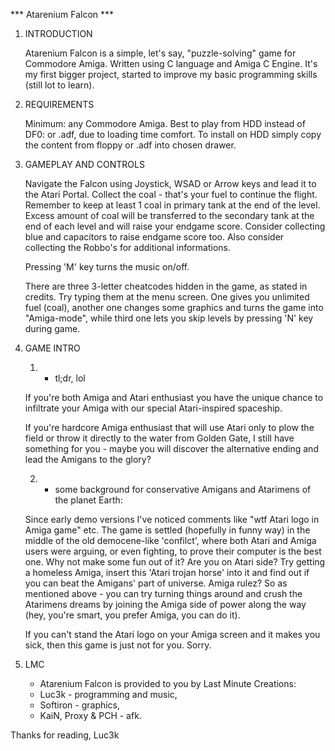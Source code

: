 *** Atarenium Falcon ***

1. INTRODUCTION

    Atarenium Falcon is a simple, let's say, "puzzle-solving" game for Commodore Amiga. 
    Written using C language and Amiga C Engine. 
    It's my first bigger project, started to improve my basic programming 
    skills (still lot to learn).

2. REQUIREMENTS

    Minimum: any Commodore Amiga. Best to play from HDD instead of DF0: or .adf, due to loading time comfort.
    To install on HDD simply copy the content from floppy or .adf into chosen drawer. 

3. GAMEPLAY AND CONTROLS

    Navigate the Falcon using Joystick, WSAD or Arrow keys and lead it to the Atari Portal. 
    Collect the coal - that's your fuel to continue the flight.
    Remember to keep at least 1 coal in primary tank at the end of the level.
    Excess amount of coal will be transferred to the secondary tank
    at the end of each level and will raise your endgame score.
    Consider collecting blue and capacitors to raise endgame score too.
    Also consider collecting the Robbo's for additional informations.

    Pressing 'M' key turns the music on/off.

    There are three 3-letter cheatcodes hidden in the game, as stated in credits. 
    Try typing them at the menu screen. One gives you unlimited fuel (coal),
    another one changes some graphics and turns the game into "Amiga-mode",
    while third one lets you skip levels by pressing 'N' key during game. 

4. GAME INTRO 

    1. - tl;dr, lol

    If you're both Amiga and Atari enthusiast you have the unique chance to infiltrate 
    your Amiga with our special Atari-inspired spaceship.

    If you're hardcore Amiga enthusiast that will use Atari only to plow the field 
    or throw it directly to the water from Golden Gate, I still have something for you -
    maybe you will discover the alternative ending and lead the Amigans to the glory?

    2. - some background for conservative Amigans and Atarimens of the planet Earth:

    Since early demo versions I've noticed comments like "wtf Atari logo in Amiga game" etc.
    The game is settled (hopefully in funny way) in the middle of the old democene-like 'confilct', 
    where both  Atari and Amiga users were arguing, or even fighting, 
    to prove their computer is the best one.
    Why not make some fun out of it? 
    Are you on Atari side? Try getting a homeless Amiga, insert this 'Atari trojan horse' 
    into it and find out if you can beat the Amigans' part of universe.
    Amiga rulez? So as mentioned above - you can try turning things around and crush
    the Atarimens dreams by joining the Amiga side of power along the way
    (hey, you're smart, you prefer Amiga, you can do it).

    If you can't stand the Atari logo on your Amiga screen and it makes you sick,
    then this game is just not for you. Sorry.


5. LMC

    * Atarenium Falcon is provided to you by Last Minute Creations:
    * Luc3k - programming and music,
    * Softiron - graphics,
    * KaiN, Proxy & PCH - afk.

Thanks for reading,
Luc3k




